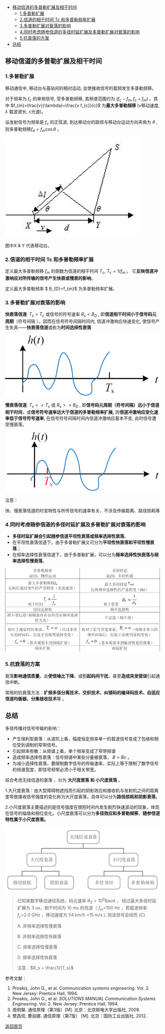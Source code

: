 - [移动信道的多普勒扩展及相干时间](#移动信道的多普勒扩展及相干时间)
  - [1.多普勒扩展](#1多普勒扩展)
  - [2.信道的相干时间 Tc 和多普勒频率扩展](#2信道的相干时间-tc-和多普勒频率扩展)
  - [3.多普勒扩展对衰落的影响](#3多普勒扩展对衰落的影响)
  - [4.同时考虑随参信道的多径时延扩展及多普勒扩展对衰落的影响](#4同时考虑随参信道的多径时延扩展及多普勒扩展对衰落的影响)
  - [5.抗衰落的方案](#5抗衰落的方案)
- [总结](#总结)



## 移动信道的多普勒扩展及相干时间

### 1.多普勒扩展

移动通信中, 移动台与基站间的相对运动, 会使接收信号的载频发生多普勒频移。

对于频率为  $f_{c}$  的单频信号, 受多普勒频移, 其频谱范围约为  $\left(f_{c}-f_{m}, f_{c}+f_{m}\right)$  。其中  $f_{m}=\frac{v}{\lambda}=\frac{v f_{c}}{c}$  为**最大多普勒频移** (v移动速度, $\lambda$ 载波波长,  c光速)。

设发射信号为频率是  $f_{c}$  的正弦波, 到达移动台的路径与移动台运动方向夹角为  $\theta$ , 则多普勒频移$f_{d}=f_{m} \cos \theta$  。

![](https://raw.githubusercontent.com/timerring/picgo/master/picbed/image-20221118213047640.png)

图中X & Y 代表移动台。

### 2.信道的相干时间 Tc 和多普勒频率扩展

定义最大多普勒频移  $f_{m}$  的倒数为信道的相干时间  $T_{c}$, $T_{c}=1 / f_{m}$  。 它**反映信道冲激响应对所传输的信号产生快衰或慢衰的影响**。

定义最大多普勒频率 $ B_{D}=f_{m}$  为多普勒频率扩展。

### 3.多普勒扩展对衰落的影响

**快衰落信道**:  $T_{s}>T_{c}$  或信号的符号速率  $R_{s}<B_{D}$ , 即**信道相干时间小于信号码元周期**（符号间隔 ），因而在信号符号间隔时间内, 信道冲激响应快速变化, 使信号产生失真——**快衰落信道**或称为**时间选择性衰落**

![](https://raw.githubusercontent.com/timerring/picgo/master/picbed/image-20221118213425783.png)

**慢衰落信道**:  $T_{s}<<T_{c}$  或  $R_{s}>>B_{D}$ , 即**信号码元周期（符号间隔）远小于信道相干时间**，或**信号符号速率远大于信道的多普勒频率扩展,** 则**信道冲激响应变化速率低于信号符号速率**, 在信号符号间隔时间内信道冲激响应基本不变, 此时信号遭受慢衰落。

![](https://raw.githubusercontent.com/timerring/picgo/master/picbed/image-20221118213643831.png)

注意：

快、慢衰落信道的时变特性与所传信号的速率有关，不涉及传输距离、路径损耗等

### 4.同时考虑随参信道的多径时延扩展及多普勒扩展对衰落的影响

+ **多径时延扩展会引起随参信道平坦性衰落或频率选择性衰落**。
+ 在平坦性衰落信道下，由于多普勒扩展又可分为**平坦性快衰落和平坦性慢衰落**；
+ 在频率选择性衰落信道下，由于多普勒扩展，可以分为**频率选择性快衰落与频率选择性慢衰落**。

![](https://raw.githubusercontent.com/timerring/picgo/master/picbed/image-20221118213848069.png)

### 5.抗衰落的方案

衰落**影响通信质量**，会**使信噪比下降**，或**引起码间干扰**，甚至**造成突发错误**引起通信中断。

常用的抗衰落方法：**扩频多径分离技术、交织技术、纠错码的编译码技术、自适应信道均衡器、分集接收技术**等 。

## 总结

多径传播对信号传输的影响：

+ 产生瑞利型衰落：从波形上看，幅度恒定频率单一的载波信号变成了包络和相位受到调制的窄带信号。
+ 引起频率弥散：从频谱上看，单个频率变成了窄带频谱
+ 造成频率选择性衰落：信号频谱中某些分量被衰落， $B> B c$ 。
+ 为减小选择性衰落，要限制数字信号的传输速率，实际上等于限制了数字信号的频谱宽度，即信号频带必须小于相关带宽。

综合考虑无线信道的衰落 ，分为 **大尺度衰落 和 小尺度衰落** 。

1.大尺度衰落：由大型障碍物遮挡而引起的阴影效应和接收机与发射机之间的距离差导致接收信号强度的变化称为大尺度衰落，具体可以分为**路径损耗和阴影衰落**。

2.小尺度衰落主要描述的是信号强度在很短时间内发生剧烈快速波动的现象，体现在信号的幅值和相位变化。小尺度衰落可以分为**多径效应和多普勒频移**。**随参信道特性属于小尺度衰落。**

![](https://raw.githubusercontent.com/timerring/picgo/master/picbed/image-20230208171610204.png)

> 已知某数字移动通信系统，码元速率  $R_{S}=10^{6} \mathrm{Baud}$  ， 经过最大多径时延扩展为 3 us，相干时间为  10 ms  的信道（  $f_{m}$=100 Hz  ，若载波频率  $f_{c}$=2.0 GHz  ，移动速度为  54 km/h =15 m/s ), 则该信号会经历 (C)
>
> A. 非频率选择性慢衰落
>
> B. 非频率选择性快衰落
>
> C. 频率选择性慢衰落
>
> D. 频率选择性快衰落
>
> 注意：$R_s = \frac{1}{T_s}$



参考文献：

1. Proakis, John G., et al. *Communication systems engineering*. Vol. 2. New Jersey: Prentice Hall, 1994.
2. Proakis, John G., et al. *SOLUTIONS MANUAL Communication Systems Engineering*. Vol. 2. New Jersey: Prentice Hall, 1994.
3. 周炯槃. 通信原理（第3版）[M\]. 北京：北京邮电大学出版社, 2008.
4. 樊昌信, 曹丽娜. 通信原理（第7版） [M\]. 北京：国防工业出版社, 2012.



[返回首页](https://github.com/timerring/information-theory)
